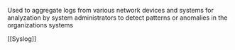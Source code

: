 Used to aggregate logs from various network devices and systems for analyzation by system administrators to detect patterns or anomalies in the organizations systems

[[Syslog]]
